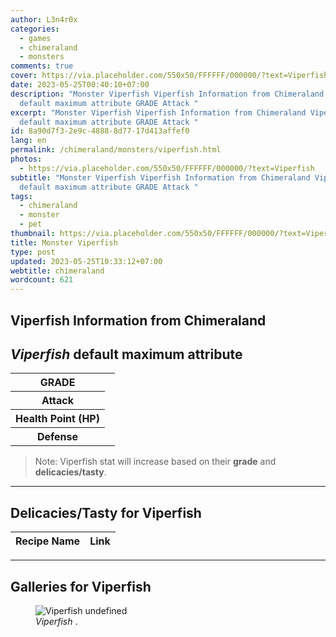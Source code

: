 ```yaml
---
author: L3n4r0x
categories:
  - games
  - chimeraland
  - monsters
comments: true
cover: https://via.placeholder.com/550x50/FFFFFF/000000/?text=Viperfish
date: 2023-05-25T00:40:10+07:00
description: "Monster Viperfish Viperfish Information from Chimeraland Viperfish
  default maximum attribute GRADE Attack "
excerpt: "Monster Viperfish Viperfish Information from Chimeraland Viperfish
  default maximum attribute GRADE Attack "
id: 8a90d7f3-2e9c-4888-8d77-17d413affef0
lang: en
permalink: /chimeraland/monsters/viperfish.html
photos:
  - https://via.placeholder.com/550x50/FFFFFF/000000/?text=Viperfish
subtitle: "Monster Viperfish Viperfish Information from Chimeraland Viperfish
  default maximum attribute GRADE Attack "
tags:
  - chimeraland
  - monster
  - pet
thumbnail: https://via.placeholder.com/550x50/FFFFFF/000000/?text=Viperfish
title: Monster Viperfish
type: post
updated: 2023-05-25T10:33:12+07:00
webtitle: chimeraland
wordcount: 621
---
```


<link
  rel="stylesheet"
  href="https://rawcdn.githack.com/dimaslanjaka/Web-Manajemen/870a349/css/bootstrap-5-3-0-alpha3-wrapper.css"
/>
<section id="bootstrap-wrapper">
  <div data-bs-theme="dark">
    <h2>Viperfish Information from Chimeraland</h2>
    <h2 id="attribute"><i>Viperfish</i> default maximum attribute</h2>
    <div class="row">
      <div class="col mb-2">
        <div class="card">
          <div class="card-body">
            <table>
              <tr>
                <th>GRADE</th>
                <td><br /></td>
              </tr>
              <tr>
                <th>Attack</th>
                <td></td>
              </tr>
              <tr>
                <th>Health Point (HP)</th>
                <td></td>
              </tr>
              <tr>
                <th>Defense</th>
                <td></td>
              </tr>
            </table>
          </div>
        </div>
      </div>
    </div>
    <blockquote class="bd-callout bd-callout-warning">
      Note: Viperfish stat will increase based on their <b>grade</b> and
      <b>delicacies/tasty</b>.
    </blockquote>
    <hr />
    <h2 id="delicacies">Delicacies/Tasty for Viperfish</h2>
    <div class="card">
      <div class="card-body">
        <div class="table-responsive">
          <table class="table table-striped">
            <thead>
              <tr>
                <th>Recipe Name</th>
                <th>Link</th>
              </tr>
            </thead>
            <tbody></tbody>
          </table>
        </div>
      </div>
    </div>
    <hr />
    <div id="gallery">
      <h2>Galleries for Viperfish</h2>
      <div class="row">
        <div class="col-lg-6 col-12">
          <figure>
            <img
              src="https://www.webmanajemen.com/undefined"
              alt="Viperfish undefined"
            />
            <figcaption style="word-wrap: break-word">
              <i>Viperfish</i> .
            </figcaption>
          </figure>
        </div>
      </div>
    </div>
  </div>
</section>